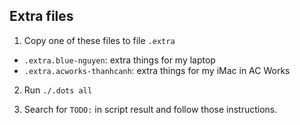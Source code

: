 ## Extra files

1. Copy one of these files to file `.extra`

- `.extra.blue-nguyen`: extra things for my laptop
- `.extra.acworks-thanhcanh`: extra things for my iMac in AC Works

2. Run `./.dots all`

3. Search for `TODO:` in script result and follow those instructions.
